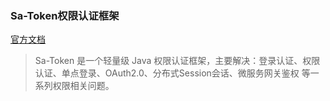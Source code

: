 ###  Sa-Token权限认证框架
[官方文档](https://sa-token.cc/doc.html#/)
>Sa-Token 是一个轻量级 Java 权限认证框架，主要解决：登录认证、权限认证、单点登录、OAuth2.0、分布式Session会话、微服务网关鉴权 等一系列权限相关问题。



